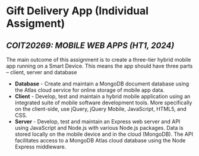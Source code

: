 # Gift Delivery App (Individual Assigment)
## _COIT20269: MOBILE WEB APPS (HT1, 2024)_

The main outcome of this assignment is to create a three-tier hybrid mobile app running on a Smart Device. This means the app should have three parts – client, server and database

- **Database** - Create and maintain a MongoDB document database using the Atlas cloud service for online storage of mobile app data.
- **Client** - Develop, test and maintain a hybrid mobile application using an integrated suite of mobile software development tools. More specifically on the client-side, use jQuery, jQuery Mobile, JavaScript, HTML5, and CSS. 
- **Server** - Develop, test and maintain an Express web server and API using JavaScript and Node.js with various Node.js packages. Data is stored locally on the mobile device and in the cloud (MongoDB). The API facilitates access to a MongoDB Atlas cloud database using the Node Express middleware. 
